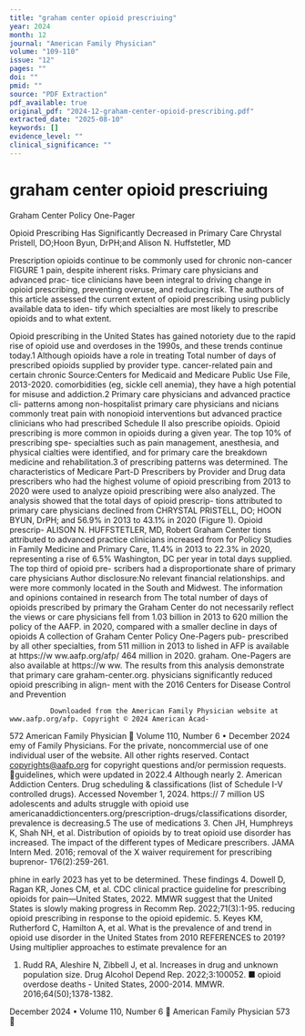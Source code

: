 ```yaml
---
title: "graham center opioid prescriuing"
year: 2024
month: 12
journal: "American Family Physician"
volume: "109-110"
issue: "12"
pages: ""
doi: ""
pmid: ""
source: "PDF Extraction"
pdf_available: true
original_pdf: "2024-12-graham-center-opioid-prescribing.pdf"
extracted_date: "2025-08-10"
keywords: []
evidence_level: ""
clinical_significance: ""
---
```


# graham center opioid prescriuing

Graham Center Policy One-Pager


Opioid Prescribing Has Significantly
Decreased in Primary Care
Chrystal Pristell, DO;​Hoon Byun, DrPH;​and Alison N. Huffstetler, MD




Prescription opioids continue to be
commonly used for chronic non-cancer               FIGURE 1
pain, despite inherent risks. Primary
care physicians and advanced prac-
tice clinicians have been integral to
driving change in opioid prescribing,
preventing overuse, and reducing risk.
The authors of this article assessed the
current extent of opioid prescribing
using publicly available data to iden-
tify which specialties are most likely to
prescribe opioids and to what extent.

Opioid prescribing in the United States
has gained notoriety due to the rapid
rise of opioid use and overdoses in the
1990s, and these trends continue today.1
Although opioids have a role in treating            Total number of days of prescribed opioids supplied by provider type.
cancer-related pain and certain chronic             Source:​Centers for Medicaid and Medicare Public Use File, 2013-2020.
comorbidities (eg, sickle cell anemia),
they have a high potential for misuse and
addiction.2 Primary care physicians and advanced practice cli- patterns among non-hospitalist primary care physicians and
nicians commonly treat pain with nonopioid interventions but advanced practice clinicians who had prescribed Schedule II
also prescribe opioids. Opioid prescribing is more common in opioids during a given year. The top 10% of prescribing spe-
specialties such as pain management, anesthesia, and physical cialties were identified, and for primary care the breakdown
medicine and rehabilitation.3                                            of prescribing patterns was determined. The characteristics of
   Medicare Part-D Prescribers by Provider and Drug data prescribers who had the highest volume of opioid prescribing
from 2013 to 2020 were used to analyze opioid prescribing were also analyzed.
                                                                            The analysis showed that the total days of opioid prescrip-
                                                                         tions attributed to primary care physicians declined from
    CHRYSTAL PRISTELL, DO; HOON BYUN, DrPH; and                          56.9% in 2013 to 43.1% in 2020 (Figure 1). Opioid prescrip-
    ALISON N. HUFFSTETLER, MD, Robert Graham Center                      tions attributed to advanced practice clinicians increased from
    for Policy Studies in Family Medicine and Primary Care,              11.4% in 2013 to 22.3% in 2020, representing a rise of 6.5%
    Washington, DC                                                       per year in total days supplied. The top third of opioid pre-
                                                                         scribers had a disproportionate share of primary care physicians
    Author disclosure:​No relevant financial relationships.
                                                                         and were more commonly located in the South and Midwest.
    The information and opinions contained in research from              The total number of days of opioids prescribed by primary
    the Graham Center do not necessarily reflect the views or            care physicians fell from 1.03 billion in 2013 to 620 million
    the policy of the AAFP.                                              in 2020, compared with a smaller decline in days of opioids
    A collection of Graham Center Policy One-Pagers pub-                 prescribed by all other specialties, from 511 million in 2013 to
    lished in AFP is available at https://​w ww.aafp.org/afp/            464 million in 2020.
    graham. One-Pagers are also available at https://​w ww.                 The results from this analysis demonstrate that primary care
    graham-center.org.                                                   physicians significantly reduced opioid prescribing in align-
                                                                         ment with the 2016 Centers for Disease Control and Prevention

              Downloaded from the American Family Physician website at www.aafp.org/afp. Copyright © 2024 American Acad-
572 American Family Physician	                                                                          Volume 110, Number 6 • December 2024
               emy of Family Physicians. For the private, noncommercial use of one individual user of the website. All other rights
                           reserved. Contact copyrights@aafp.org for copyright questions and/or permission requests.
guidelines, which were updated in 2022.4 Although nearly          2. American Addiction Centers. Drug scheduling & classifications (list of
                                                                     Schedule I-V controlled drugs). Accessed November 1, 2024. https://​
7 million US adolescents and adults struggle with opioid use         americanaddictioncenters.org/prescription-drugs/classifications
disorder, prevalence is decreasing.5 The use of medications       3. Chen JH, Humphreys K, Shah NH, et al. Distribution of opioids by
to treat opioid use disorder has increased. The impact of the        different types of Medicare prescribers. JAMA Intern Med. 2016;​
removal of the X waiver requirement for prescribing buprenor-        176(2):​259-261.

phine in early 2023 has yet to be determined. These findings      4. Dowell D, Ragan KR, Jones CM, et al. CDC clinical practice guideline
                                                                     for prescribing opioids for pain—United States, 2022. MMWR
suggest that the United States is slowly making progress in          Recomm Rep. 2022;​71(3):​1-95.
reducing opioid prescribing in response to the opioid epidemic.   5. Keyes KM, Rutherford C, Hamilton A, et al. What is the prevalence
                                                                     of and trend in opioid use disorder in the United States from 2010
REFERENCES                                                           to 2019? Using multiplier approaches to estimate prevalence for an
1. Rudd RA, Aleshire N, Zibbell J, et al. Increases in drug and      unknown population size. Drug Alcohol Depend Rep. 2022;​3:​100052. ■
   opioid overdose deaths - United States, 2000-2014. MMWR.
   2016;64(50);1378-1382.




December 2024 • Volume 110, Number 6                                                                    American Family Physician 573
